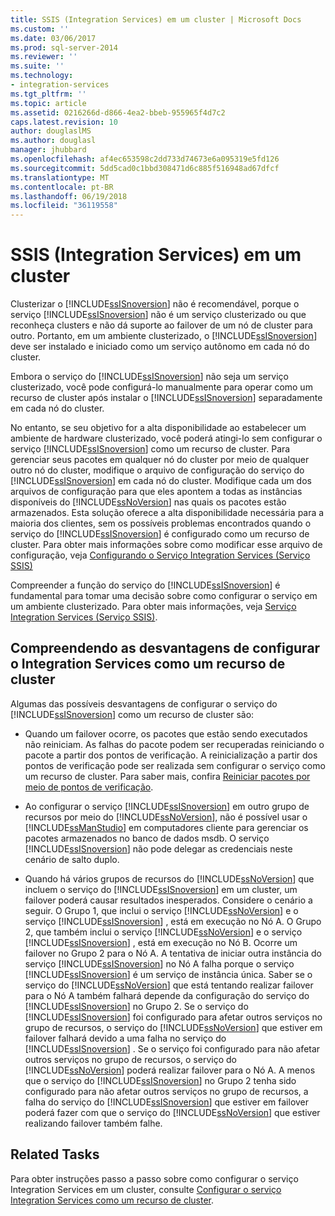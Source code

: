 ```yaml
---
title: SSIS (Integration Services) em um cluster | Microsoft Docs
ms.custom: ''
ms.date: 03/06/2017
ms.prod: sql-server-2014
ms.reviewer: ''
ms.suite: ''
ms.technology:
- integration-services
ms.tgt_pltfrm: ''
ms.topic: article
ms.assetid: 0216266d-d866-4ea2-bbeb-955965f4d7c2
caps.latest.revision: 10
author: douglaslMS
ms.author: douglasl
manager: jhubbard
ms.openlocfilehash: af4ec653598c2dd733d74673e6a095319e5fd126
ms.sourcegitcommit: 5dd5cad0c1bbd308471d6c885f516948ad67dfcf
ms.translationtype: MT
ms.contentlocale: pt-BR
ms.lasthandoff: 06/19/2018
ms.locfileid: "36119558"
---
```

# <a name="integration-services-ssis-in-a-cluster"></a>SSIS (Integration Services) em um cluster
  Clusterizar o [!INCLUDE[ssISnoversion](../../includes/ssisnoversion-md.md)] não é recomendável, porque o serviço [!INCLUDE[ssISnoversion](../../includes/ssisnoversion-md.md)] não é um serviço clusterizado ou que reconheça clusters e não dá suporte ao failover de um nó de cluster para outro. Portanto, em um ambiente clusterizado, o [!INCLUDE[ssISnoversion](../../includes/ssisnoversion-md.md)] deve ser instalado e iniciado como um serviço autônomo em cada nó do cluster.  
  
 Embora o serviço do [!INCLUDE[ssISnoversion](../../includes/ssisnoversion-md.md)] não seja um serviço clusterizado, você pode configurá-lo manualmente para operar como um recurso de cluster após instalar o [!INCLUDE[ssISnoversion](../../includes/ssisnoversion-md.md)] separadamente em cada nó do cluster.  
  
 No entanto, se seu objetivo for a alta disponibilidade ao estabelecer um ambiente de hardware clusterizado, você poderá atingi-lo sem configurar o serviço [!INCLUDE[ssISnoversion](../../includes/ssisnoversion-md.md)] como um recurso de cluster.  Para gerenciar seus pacotes em qualquer nó do cluster por meio de qualquer outro nó do cluster, modifique o arquivo de configuração do serviço do [!INCLUDE[ssISnoversion](../../includes/ssisnoversion-md.md)] em cada nó do cluster. Modifique cada um dos arquivos de configuração para que eles apontem a todas as instâncias disponíveis do [!INCLUDE[ssNoVersion](../../includes/ssnoversion-md.md)] nas quais os pacotes estão armazenados. Esta solução oferece a alta disponibilidade necessária para a maioria dos clientes, sem os possíveis problemas encontrados quando o serviço do [!INCLUDE[ssISnoversion](../../includes/ssisnoversion-md.md)] é configurado como um recurso de cluster. Para obter mais informações sobre como modificar esse arquivo de configuração, veja [Configurando o Serviço Integration Services &#40;Serviço SSIS&#41;](integration-services-service-ssis-service.md)  
  
 Compreender a função do serviço do [!INCLUDE[ssISnoversion](../../includes/ssisnoversion-md.md)] é fundamental para tomar uma decisão sobre como configurar o serviço em um ambiente clusterizado. Para obter mais informações, veja [Serviço Integration Services &#40;Serviço SSIS&#41;](integration-services-service-ssis-service.md).  
  
## <a name="understanding-the-disadvantages-of-configuring-integration-services-as-a-cluster-resource"></a>Compreendendo as desvantagens de configurar o Integration Services como um recurso de cluster  
 Algumas das possíveis desvantagens de configurar o serviço do [!INCLUDE[ssISnoversion](../../includes/ssisnoversion-md.md)] como um recurso de cluster são:  
  
-   Quando um failover ocorre, os pacotes que estão sendo executados não reiniciam. As falhas do pacote podem ser recuperadas reiniciando o pacote a partir dos pontos de verificação. A reinicialização a partir dos pontos de verificação pode ser realizada sem configurar o serviço como um recurso de cluster. Para saber mais, confira [Reiniciar pacotes por meio de pontos de verificação](../packages/restart-packages-by-using-checkpoints.md).  
  
-   Ao configurar o serviço [!INCLUDE[ssISnoversion](../../includes/ssisnoversion-md.md)] em outro grupo de recursos por meio do [!INCLUDE[ssNoVersion](../../includes/ssnoversion-md.md)], não é possível usar o [!INCLUDE[ssManStudio](../../includes/ssmanstudio-md.md)] em computadores cliente para gerenciar os pacotes armazenados no banco de dados msdb. O serviço [!INCLUDE[ssISnoversion](../../includes/ssisnoversion-md.md)] não pode delegar as credenciais neste cenário de salto duplo.  
  
-   Quando há vários grupos de recursos do [!INCLUDE[ssNoVersion](../../includes/ssnoversion-md.md)] que incluem o serviço do [!INCLUDE[ssISnoversion](../../includes/ssisnoversion-md.md)] em um cluster, um failover poderá causar resultados inesperados. Considere o cenário a seguir. O Grupo 1, que inclui o serviço [!INCLUDE[ssNoVersion](../../includes/ssnoversion-md.md)] e o serviço [!INCLUDE[ssISnoversion](../../includes/ssisnoversion-md.md)] , está em execução no Nó A. O Grupo 2, que também inclui o serviço [!INCLUDE[ssNoVersion](../../includes/ssnoversion-md.md)] e o serviço [!INCLUDE[ssISnoversion](../../includes/ssisnoversion-md.md)] , está em execução no Nó B. Ocorre um failover no Grupo 2 para o Nó A. A tentativa de iniciar outra instância do serviço [!INCLUDE[ssISnoversion](../../includes/ssisnoversion-md.md)] no Nó A falha porque o serviço [!INCLUDE[ssISnoversion](../../includes/ssisnoversion-md.md)] é um serviço de instância única. Saber se o serviço do [!INCLUDE[ssNoVersion](../../includes/ssnoversion-md.md)] que está tentando realizar failover para o Nó A também falhará depende da configuração do serviço do [!INCLUDE[ssISnoversion](../../includes/ssisnoversion-md.md)] no Grupo 2. Se o serviço do [!INCLUDE[ssISnoversion](../../includes/ssisnoversion-md.md)] foi configurado para afetar outros serviços no grupo de recursos, o serviço do [!INCLUDE[ssNoVersion](../../includes/ssnoversion-md.md)] que estiver em failover falhará devido a uma falha no serviço do [!INCLUDE[ssISnoversion](../../includes/ssisnoversion-md.md)] . Se o serviço foi configurado para não afetar outros serviços no grupo de recursos, o serviço do [!INCLUDE[ssNoVersion](../../includes/ssnoversion-md.md)] poderá realizar failover para o Nó A. A menos que o serviço do [!INCLUDE[ssISnoversion](../../includes/ssisnoversion-md.md)] no Grupo 2 tenha sido configurado para não afetar outros serviços no grupo de recursos, a falha do serviço do [!INCLUDE[ssISnoversion](../../includes/ssisnoversion-md.md)] que estiver em failover poderá fazer com que o serviço do [!INCLUDE[ssNoVersion](../../includes/ssnoversion-md.md)] que estiver realizando failover também falhe.  
  
## <a name="related-tasks"></a>Related Tasks  
 Para obter instruções passo a passo sobre como configurar o serviço Integration Services em um cluster, consulte [Configurar o serviço Integration Services como um recurso de cluster](../configure-the-integration-services-service-as-a-cluster-resource.md).  
  
  